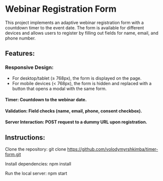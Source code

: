 # Webinar Registration Form

This project implements an adaptive webinar registration form with a countdown timer to the event date. 
The form is available for different devices and allows users to register by filling out fields for name, email, and phone number.

## Features:

### Responsive Design:
- For desktop/tablet (≥ 768px), the form is displayed on the page.
- For mobile devices (< 768px), the form is hidden and replaced with a button that opens a modal with the same form.

#### Timer: Countdown to the webinar date.
#### Validation: Field checks (name, email, phone, consent checkbox).
#### Server Interaction: POST request to a dummy URL upon registration.

## Instructions:

Clone the repository:
git clone https://github.com/volodymyrshkimba/timer-form.git

Install dependencies:
npm install

Run the local server:
npm start

